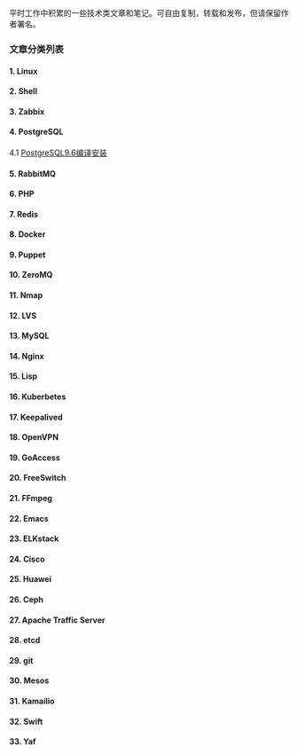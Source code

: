 平时工作中积累的一些技术类文章和笔记。可自由复制，转载和发布，但请保留作者署名。

### 文章分类列表

#### 1. Linux
#### 2. Shell
#### 3. Zabbix
#### 4. PostgreSQL
4.1 [PostgreSQL9.6编译安装](postgresql)
#### 5. RabbitMQ
#### 6. PHP
#### 7. Redis
#### 8. Docker
#### 9. Puppet
#### 10. ZeroMQ
#### 11. Nmap
#### 12. LVS
#### 13. MySQL
#### 14. Nginx
#### 15. Lisp
#### 16. Kuberbetes
#### 17. Keepalived
#### 18. OpenVPN
#### 19. GoAccess
#### 20. FreeSwitch
#### 21. FFmpeg
#### 22. Emacs
#### 23. ELKstack
#### 24. Cisco
#### 25. Huawei
#### 26. Ceph
#### 27. Apache Traffic Server
#### 28. etcd
#### 29. git
#### 30. Mesos
#### 31. Kamailio
#### 32. Swift
#### 33. Yaf

